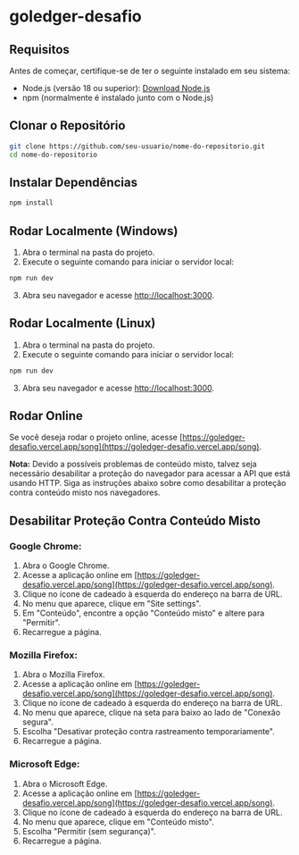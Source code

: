 # goledger-desafio

## Requisitos

Antes de começar, certifique-se de ter o seguinte instalado em seu sistema:

- Node.js (versão 18 ou superior): [Download Node.js](https://nodejs.org/)
- npm (normalmente é instalado junto com o Node.js)

## Clonar o Repositório

```bash
git clone https://github.com/seu-usuario/nome-do-repositorio.git
cd nome-do-repositorio

```
## Instalar Dependências

```bash
npm install
```

Rodar Localmente (Windows)
--------------------------

1.  Abra o terminal na pasta do projeto.
2.  Execute o seguinte comando para iniciar o servidor local:


```bash
npm run dev

```

3.  Abra seu navegador e acesse [http://localhost:3000](http://localhost:3000).

Rodar Localmente (Linux)
------------------------

1.  Abra o terminal na pasta do projeto.
2.  Execute o seguinte comando para iniciar o servidor local:



```bash
npm run dev
```

3.  Abra seu navegador e acesse [http://localhost:3000](http://localhost:3000).

Rodar Online
------------

Se você deseja rodar o projeto online, acesse [https://goledger-desafio.vercel.app/song](https://goledger-desafio.vercel.app/song).

**Nota:** Devido a possíveis problemas de conteúdo misto, talvez seja necessário desabilitar a proteção do navegador para acessar a API que está usando HTTP. Siga as instruções abaixo sobre como desabilitar a proteção contra conteúdo misto nos navegadores.

Desabilitar Proteção Contra Conteúdo Misto
------------------------------------------

### Google Chrome:

1.  Abra o Google Chrome.
2.  Acesse a aplicação online em [https://goledger-desafio.vercel.app/song](https://goledger-desafio.vercel.app/song).
3.  Clique no ícone de cadeado à esquerda do endereço na barra de URL.
4.  No menu que aparece, clique em "Site settings".
5.  Em "Conteúdo", encontre a opção "Conteúdo misto" e altere para "Permitir".
6.  Recarregue a página.

### Mozilla Firefox:

1.  Abra o Mozilla Firefox.
2.  Acesse a aplicação online em [https://goledger-desafio.vercel.app/song](https://goledger-desafio.vercel.app/song).
3.  Clique no ícone de cadeado à esquerda do endereço na barra de URL.
4.  No menu que aparece, clique na seta para baixo ao lado de "Conexão segura".
5.  Escolha "Desativar proteção contra rastreamento temporariamente".
6.  Recarregue a página.

### Microsoft Edge:

1.  Abra o Microsoft Edge.
2.  Acesse a aplicação online em [https://goledger-desafio.vercel.app/song](https://goledger-desafio.vercel.app/song).
3.  Clique no ícone de cadeado à esquerda do endereço na barra de URL.
4.  No menu que aparece, clique em "Conteúdo misto".
5.  Escolha "Permitir (sem segurança)".
6.  Recarregue a página.

